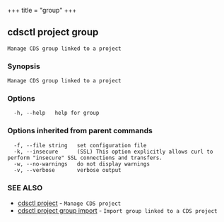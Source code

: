 +++
title = "group"
+++
## cdsctl project group

`Manage CDS group linked to a project`

### Synopsis

`Manage CDS group linked to a project`

### Options

```
  -h, --help   help for group
```

### Options inherited from parent commands

```
  -f, --file string   set configuration file
  -k, --insecure      (SSL) This option explicitly allows curl to perform "insecure" SSL connections and transfers.
  -w, --no-warnings   do not display warnings
  -v, --verbose       verbose output
```

### SEE ALSO

* [cdsctl project](/cli/cdsctl/project/)	 - `Manage CDS project`
* [cdsctl project group import](/cli/cdsctl/project/group/import/)	 - `Import group linked to a CDS project`

